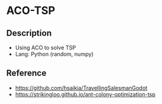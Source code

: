 # ACO-TSP

## Description
* Using ACO to solve TSP
* Lang: Python (random, numpy)

## Reference
* https://github.com/hsaikia/TravellingSalesmanGodot
* https://strikingloo.github.io/ant-colony-optimization-tsp
